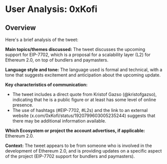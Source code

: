 # User Analysis: 0xKofi

## Overview

Here's a brief analysis of the tweet:

**Main topics/themes discussed:** The tweet discusses the upcoming support for EIP-7702, which is a proposal for a scalability layer (L2) for Ethereum 2.0, on top of bundlers and paymasters.

**Language style and tone:** The language used is formal and technical, with a tone that suggests excitement and anticipation about the upcoming update.

**Key characteristics of communication:**

* The tweet includes a direct quote from Kristof Gazso (@kristofgazso), indicating that he is a public figure or at least has some level of online presence.
* The use of hashtags (#EIP-7702, #L2s) and the link to an external website (x.com/0xKofi/status/1920799603005235244) suggests that there may be additional information available.

**Which Ecosystem or project the account advertises, if applicable:** Ethereum 2.0.

**Context:** The tweet appears to be from someone who is involved in the development of Ethereum 2.0, and is providing updates on a specific aspect of the project (EIP-7702 support for bundlers and paymasters).